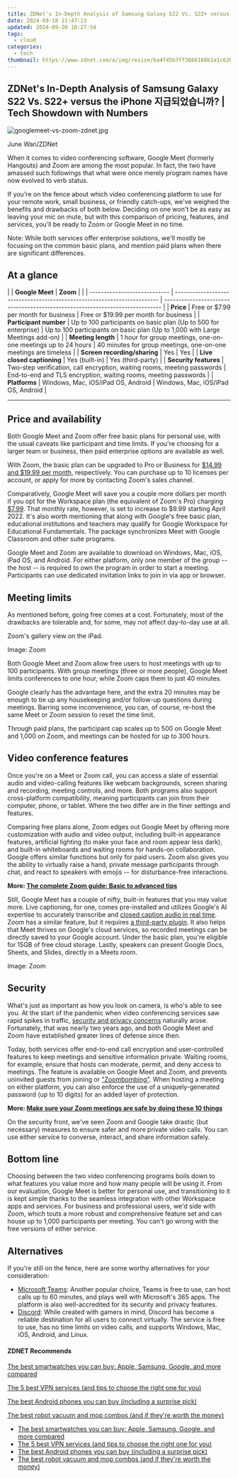```yaml
---
title: ZDNet's In-Depth Analysis of Samsung Galaxy S22 Vs. S22+ versus the iPhone 지급되었습니까? | Tech Showdown with Numbers
date: 2024-09-18 11:47:13
updated: 2024-09-20 10:27:54
tags:
  - cloud
categories:
  - tech
thumbnail: https://www.zdnet.com/a/img/resize/ba4f45b7ff3666168b1a1c6268527064b51f3e3e/2022/03/09/31b942f4-be53-41e6-9905-70d84151b7b6/googlemeet-vs-zoom-zdnet.jpg?width=278&height=156&fit=crop&auto=webp
---
```


## ZDNet's In-Depth Analysis of Samsung Galaxy S22 Vs. S22+ versus the iPhone 지급되었습니까? | Tech Showdown with Numbers

![googlemeet-vs-zoom-zdnet.jpg](https://www.zdnet.com/a/img/resize/4ce841ecc221782cfd9932d6ef97456043bb2e5b/2022/03/09/31b942f4-be53-41e6-9905-70d84151b7b6/googlemeet-vs-zoom-zdnet.jpg?auto=webp&width=1280)

June Wan/ZDNet

When it comes to video conferencing software, Google Meet (formerly Hangouts) and Zoom are among the most popular. In fact, the two have amassed such followings that what were once merely program names have now evolved to verb status. 

If you're on the fence about which video conferencing platform to use for your remote work, small business, or friendly catch-ups, we've weighed the benefits and drawbacks of both below. Deciding on one won't be as easy as leaving your mic on mute, but with this comparison of pricing, features, and services, you'll be ready to Zoom or Google Meet in no time. 

Note: While both services offer enterprise solutions, we'll mostly be focusing on the common basic plans, and mention paid plans when there are significant differences.

##  At a glance 

| | **Google Meet**            | **Zoom**                                                                 |                                                                               |
| ---------------------------- | ------------------------------------------------------------------------ | ----------------------------------------------------------------------------- |
| **Price**                    | Free or $7.99 per month for business                                     | Free or $19.99 per month for business                                         |
| **Participant number**       | Up to 100 participants on basic plan (Up to 500 for enterprise)          | Up to 100 participants on basic plan (Up to 1,000 with Large Meetings add-on) |
| **Meeting length**           | 1 hour for group meetings, one-on-one meetings up to 24 hours            | 40 minutes for group meetings, one-on-one meetings are timeless               |
| **Screen recording/sharing** | Yes                                                                      | Yes                                                                           |
| **Live closed captioning**   | Yes (built-in)                                                           | Yes (third-party)                                                             |
| **Security features**        | Two-step verification, call encryption, waiting rooms, meeting passwords | End-to-end and TLS encryption, waiting rooms, meeting passwords               |
| **Platforms**                | Windows, Mac, iOS/iPad OS, Android                                       | Windows, Mac, iOS/iPad OS, Android                                            |

---

##  Price and availability  

Both Google Meet and Zoom offer free basic plans for personal use, with the usual caveats like participant and time limits. If you're choosing for a larger team or business, then paid enterprise options are available as well. 

With Zoom, the basic plan can be upgraded to Pro or Business for [$14.99 and $19.99 per month](https://zoom.us/pricing), respectively. You can purchase up to 10 licenses per account, or apply for more by contacting Zoom's sales channel.

Comparatively, Google Meet will save you a couple more dollars per month if you opt for the Workspace plan (the equivalent of Zoom's Pro) charging [$7.99](https://apps.google.com/intl/en/meet/pricing/). That monthly rate, however, is set to increase to $9.99 starting April 2022\. It's also worth mentioning that along with Google's free basic plan, educational institutions and teachers may qualify for Google Workspace for Educational Fundamentals. The package synchronizes Meet with Google Classroom and other suite programs. 

Google Meet and Zoom are available to download on Windows, Mac, iOS, iPad OS, and Android. For either platform, only one member of the group -- the host -- is required to own the program in order to start a meeting. Participants can use dedicated invitation links to join in via app or browser. 

##  Meeting limits  

As mentioned before, going free comes at a cost. Fortunately, most of the drawbacks are tolerable and, for some, may not affect day-to-day use at all. 

Zoom's gallery view on the iPad. 

Image: Zoom

Both Google Meet and Zoom allow free users to host meetings with up to 100 participants. With group meetings (three or more people), Google Meet limits conferences to one hour, while Zoom caps them to just 40 minutes. 

Google clearly has the advantage here, and the extra 20 minutes may be enough to tie up any housekeeping and/or follow-up questions during meetings. Barring some inconvenience, you can, of course, re-host the same Meet or Zoom session to reset the time limit.

Through paid plans, the participant cap scales up to 500 on Google Meet and 1,000 on Zoom, and meetings can be hosted for up to 300 hours. 

##  Video conference features  

Once you're on a Meet or Zoom call, you can access a slate of essential audio and video-calling features like webcam backgrounds, screen sharing and recording, meeting controls, and more. Both programs also support cross-platform compatibility, meaning participants can join from their computer, phone, or tablet. Where the two differ are in the finer settings and features. 

Comparing free plans alone, Zoom edges out Google Meet by offering more customization with audio and video output, including built-in appearance features, artificial lighting (to make your face and room appear less dark), and built-in whiteboards and waiting rooms for hands-on collaboration. Google offers similar functions but only for paid users. Zoom also gives you the ability to virtually raise a hand, private message participants through chat, and react to speakers with emojis -- for disturbance-free interactions. 

**More: [The complete Zoom guide: Basic to advanced tips](https://www.zdnet.com/article/zoom-101-a-starter-guide-for-beginners-plus-advanced-tips-and-tricks-for-pros/)** 

Still, Google Meet has a couple of nifty, built-in features that you may value more. Live captioning, for one, comes pre-installed and utilizes Google's AI expertise to accurately transcribe and [closed caption audio in real time](https://www.zdnet.com/article/google-meet-calls-get-live-translated-captions/). Zoom has a similar feature, but it requires [a third-party plugin](https://support.zoom.us/hc/en-us/articles/115002212983-Using-a-third-party-closed-captioning-service). It also helps that Meet thrives on Google's cloud services, so recorded meetings can be directly saved to your Google account. Under the basic plan, you're eligible for 15GB of free cloud storage. Lastly, speakers can present Google Docs, Sheets, and Slides, directly in a Meets room. 

Image: Zoom

##  Security  

What's just as important as how you look on camera, is who's able to see you. At the start of the pandemic when video conferencing services saw rapid spikes in traffic, [security and privacy concerns](https://www.zdnet.com/article/zoom-were-freezing-all-new-features-to-sort-out-security-and-privacy/) naturally arose. Fortunately, that was nearly two years ago, and both Google Meet and Zoom have established greater lines of defense since then. 

Today, both services offer end-to-end call encryption and user-controlled features to keep meetings and sensitive information private. Waiting rooms, for example, ensure that hosts can moderate, permit, and deny access to meetings. The feature is available on Google Meet and Zoom, and prevents uninvited guests from joining or ["Zoombombing"](https://www.zdnet.com/article/new-zoom-feature-can-alert-room-owners-of-possible-zoombombing-disruptions/). When hosting a meeting on either platform, you can also enforce the use of a uniquely-generated password (up to 10 digits) for an added layer of protection. 

**More: [Make sure your Zoom meetings are safe by doing these 10 things](https://www.zdnet.com/article/make-sure-your-zoom-meetings-are-safe-by-doing-these-10-things/)**

On the security front, we've seen Zoom and Google take drastic (but necessary) measures to ensure safer and more private video calls. You can use either service to converse, interact, and share information safely. 

##  Bottom line  

Choosing between the two video conferencing programs boils down to what features you value more and how many people will be using it. From our evaluation, Google Meet is better for personal use, and transitioning to it is kept simple thanks to the seamless integration with other Workspace apps and services. For business and professional users, we'd side with Zoom, which touts a more robust and comprehensive feature set and can house up to 1,000 participants per meeting. You can't go wrong with the free versions of either service. 

##  Alternatives  

If you're still on the fence, here are some worthy alternatives for your consideration: 

* [Microsoft Teams](https://www.microsoft.com/en-us/microsoft-teams/group-chat-software): Another popular choice, Teams is free to use, can host calls up to 60 minutes, and plays well with Microsoft's 365 apps. The platform is also well-accredited for its security and privacy features.
* [Discord](https://discord.com/download): While created with gamers in mind, Discord has become a reliable destination for all users to connect virtually. The service is free to use, has no time limits on video calls, and supports Windows, Mac, iOS, Android, and Linux.

#### **ZDNET** Recommends

[The best smartwatches you can buy: Apple, Samsung, Google, and more compared](https://www.zdnet.com/article/best-smartwatch/ "The best smartwatches you can buy: Apple, Samsung, Google, and more compared")

[The 5 best VPN services (and tips to choose the right one for you)](https://www.zdnet.com/article/best-vpn/ "The 5 best VPN services (and tips to choose the right one for you)")

[The best Android phones you can buy (including a surprise pick)](https://www.zdnet.com/article/best-android-phone/ "The best Android phones you can buy (including a surprise pick)")

[The best robot vacuum and mop combos (and if they're worth the money)](https://www.zdnet.com/article/best-robot-vacuum-mop/ "The best robot vacuum and mop combos (and if they're worth the money)")

* [The best smartwatches you can buy: Apple, Samsung, Google, and more compared](https://www.zdnet.com/article/best-smartwatch/ "The best smartwatches you can buy: Apple, Samsung, Google, and more compared")
* [The 5 best VPN services (and tips to choose the right one for you)](https://www.zdnet.com/article/best-vpn/ "The 5 best VPN services (and tips to choose the right one for you)")
* [The best Android phones you can buy (including a surprise pick)](https://www.zdnet.com/article/best-android-phone/ "The best Android phones you can buy (including a surprise pick)")
* [The best robot vacuum and mop combos (and if they're worth the money)](https://www.zdnet.com/article/best-robot-vacuum-mop/ "The best robot vacuum and mop combos (and if they're worth the money)")

<ins class="adsbygoogle"
     style="display:block"
     data-ad-format="autorelaxed"
     data-ad-client="ca-pub-7571918770474297"
     data-ad-slot="1223367746"></ins>



<ins class="adsbygoogle"
     style="display:block"
     data-ad-client="ca-pub-7571918770474297"
     data-ad-slot="8358498916"
     data-ad-format="auto"
     data-full-width-responsive="true"></ins>
